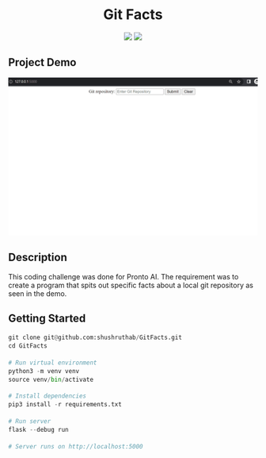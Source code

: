 <h1 align="center">
  Git Facts
</h1>
<p align="center">
  <img src="https://img.shields.io/badge/Python-blue">
  <img src="https://img.shields.io/badge/Flask-pink">
</p>

## Project Demo
![Final App](/demo.gif)

## Description

This coding challenge was done for Pronto AI. The requirement was to create a program that spits out specific facts about a local git repository as seen in the demo. 

## Getting Started

```python
git clone git@github.com:shushruthab/GitFacts.git
cd GitFacts

# Run virtual environment
python3 -m venv venv
source venv/bin/activate

# Install dependencies
pip3 install -r requirements.txt

# Run server
flask --debug run

# Server runs on http://localhost:5000
```